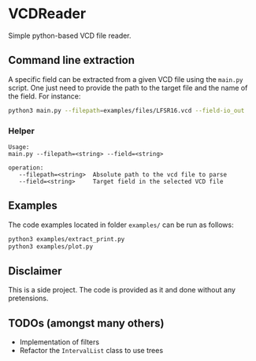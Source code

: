 # VCDReader

Simple python-based VCD file reader.

## Command line extraction
A specific field can be extracted from a given VCD file using the ```main.py``` script.
One just need to provide the path to the target file and the name of the field.
For instance:
```bash
python3 main.py --filepath=examples/files/LFSR16.vcd --field-io_out
```

### Helper
```
Usage:
main.py --filepath=<string> --field=<string>

operation:
   --filepath=<string>  Absolute path to the vcd file to parse
   --field=<string>     Target field in the selected VCD file
```

## Examples
The code examples located in folder ```examples/``` can be run as follows:
```bash
python3 examples/extract_print.py
python3 examples/plot.py
```

## Disclaimer
This is a side project. The code is provided as it and done without any pretensions.

## TODOs (amongst many others)

 - Implementation of filters
 - Refactor the ```IntervalList``` class to use trees
